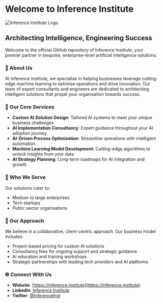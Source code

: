 # Welcome to Inference Institute

![Inference Institute Logo](https://avatars.githubusercontent.com/u/151373824?s=200&v=4)

## Architecting Intelligence, Engineering Success

Welcome to the official GitHub repository of Inference Institute, your premier partner in bespoke, enterprise-level artificial intelligence solutions.

### 🧠 About Us

At Inference Institute, we specialise in helping businesses leverage cutting-edge machine learning to optimise operations and drive innovation. Our team of expert consultants and engineers are dedicated to architecting intelligent solutions that propel your organisation towards success.

### 🚀 Our Core Services

- **Custom AI Solution Design**: Tailored AI systems to meet your unique business challenges
- **AI Implementation Consultancy**: Expert guidance throughout your AI adoption journey
- **AI-Driven Process Optimisation**: Streamline operations with intelligent automation
- **Machine Learning Model Development**: Cutting-edge algorithms to unlock insights from your data
- **AI Strategy Planning**: Long-term roadmaps for AI integration and growth

### 🎯 Who We Serve

Our solutions cater to:
- Medium to large enterprises
- Tech startups
- Public sector organisations

### 💼 Our Approach

We believe in a collaborative, client-centric approach. Our business model includes:
- Project-based pricing for custom AI solutions
- Consultancy fees for ongoing support and strategic guidance
- AI education and training workshops
- Strategic partnerships with leading tech providers and AI platforms

### 🌐 Connect With Us

- **Website**: [https://inference.institute](https://inference.institute)
- **LinkedIn**: [Inference Institute](https://www.linkedin.com/company/inference-institute)
- **Twitter**: [@InferenceInst](https://twitter.com/InferenceInst)
